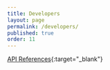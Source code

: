 ```yaml
---
title: Developers
layout: page
permalink: /developers/
published: true
order: 11
---
```


[API References](https://dnsvault.github.io/docs){:target="_blank"}
